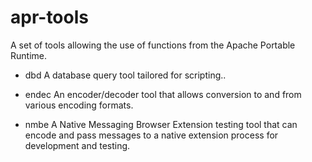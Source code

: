 # apr-tools
A set of tools allowing the use of functions from the Apache Portable Runtime.

- dbd
A database query tool tailored for scripting..

- endec
An encoder/decoder tool that allows conversion to and from various encoding formats.

- nmbe
A Native Messaging Browser Extension testing tool that can encode and pass messages
to a native extension process for development and testing.

